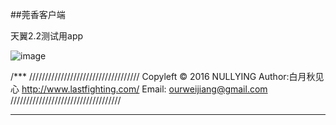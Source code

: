 
##莞香客户端
<p>天翼2.2测试用app</p>

![image](https://raw.githubusercontent.com/NullYing/Chinatelecom_JSPortal_Decode/master/image.jpg)

/***
///////////////////////////////////
    Copyleft © 2016 NULLYING
      	Author:白月秋见心
    http://www.lastfighting.com/
    Email: ourweijiang@gmail.com
///////////////////////////////////
***